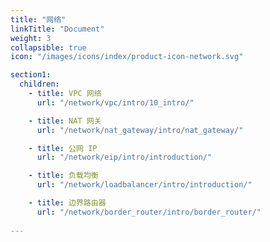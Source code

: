 ```yaml
---
title: "网络"
linkTitle: "Document"
weight: 3
collapsible: true
icon: "/images/icons/index/product-icon-network.svg"

section1:
  children:
    - title: VPC 网络
      url: "/network/vpc/intro/10_intro/"

    - title: NAT 网关
      url: "/network/nat_gateway/intro/nat_gateway/"

    - title: 公网 IP
      url: "/network/eip/intro/introduction/"

    - title: 负载均衡
      url: "/network/loadbalancer/intro/introduction/"

    - title: 边界路由器
      url: "/network/border_router/intro/border_router/"
      
---
```


